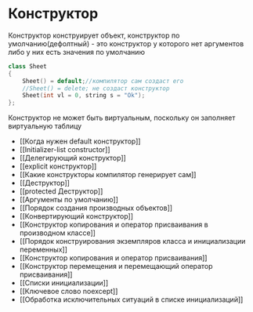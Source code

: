 # Конструктор
Конструктор конструирует объект, конструктор по умолчанию(дефолтный) - это конструктор у которого нет аргументов либо у них есть значения по умолчанию

```cpp
class Sheet
{
	Sheet() = default;//компилятор сам создаст его
	//Sheet() = delete; не создаст конструктор
	Sheet(int vl = 0, string s = "Ok");
};
```

Конструктор не может быть виртуальным, поскольку он заполняет виртуальную таблицу

* [[Когда нужен default конструктор]]
* [[Initializer-list constructor]]
* [[Делегирующий конструктор]]
* [[explicit конструктор]]
* [[Какие конструкторы компилятор генерирует сам]]
* [[Деструктор]]
* [[protected Деструктор]]
* [[Аргументы по умолчанию]]
* [[Порядок создания производных объектов]]
* [[Конвертирующий конструктор]]
* [[Конструктор копирования и оператор присваивания в производном классе]]
* [[Порядок конструирования экземпляров класса и инициализации переменных]]
* [[Конструктор копирования и оператор присваивания]]
* [[Конструктор перемещения и перемещающий оператор присваивания]]
* [[Списки инициализации]]
* [[Ключевое слово noexcept]]
* [[Обработка исключительных ситуаций в списке инициализаций]]